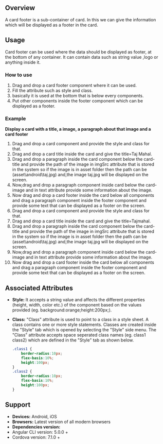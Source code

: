 ## Overview
A card footer is a sub-container of card. In this we can give the information which will be displayed as a footer in the card.
## Usage
Card footer can be used where the data should be displayed as footer, at the bottom of any container. It can contain data such as string value ,logo or anything  inside it. 
### How to use     
1. Drag and drop a card footer component where it can be used.
2. Fill the attribute such as style and class.
3. basically it is used at the bottom that is below every components.
4. Put other components inside the footer component which can be displayed as a footer.
### Example
**Display a card with a title, a image, a paragraph about that image and a card footer** 
1. Drag and drop a card component and provide the style and class for that. 
2. Drag and drop a card title inside the card and give the title=Taj Mahal.
3. Drag and drop a paragraph inside the card component below the card-title and provide the path of the image in imgSrc attribute that is stored in the system so if the image is in asset folder then the path can be (asset\android\taj.jpg) and,the image taj.jpg will be displayed on the screen. 
4. Now,drag and drop a paragraph component inside card below the card-image and in text attribute provide some information about the image.
5. Now drag and drop a card footer inside the card below all components and drag a paragraph component inside the footer component and provide some text that can be displayed as a footer on the screen.  
6. Drag and drop a card component and provide the style and class for that.
7. Drag and drop a card title inside the card and give the title=Tajmahal.
8. Drag and drop a paragraph inside the card component below the card-title and provide the path of the image in imgSrc attribute that is stored in the system so if the image is in asset folder then the path can be (asset\android\taj.jpg) and,the image taj.jpg will be displayed on the screen.
9. Now,drag and drop a paragraph component inside card below the card-image and in text attribute provide some information about the image.
10. Now drag and drop a card footer inside the card below all components and drag a paragraph component inside the footer component and provide some text that can be displayed as a footer on the screen.
## Associated Attributes
- **Style:** It accepts a string value and affects the different properties (height, width, color etc.) of the component based on the values provided (eg. background:orange;height:200px;).

- **Class:** "Class" attribute is used to point to a class in a style sheet. A class contains one or more style statements. Classes are created inside the "Style" tab which is opened by selecting the "Style" side menu. The "Class" attribute accepts space seperated class names (eg. class1 class2) which are defined in the "Style" tab as shown below.
    ```css
    .class1 {
        border-radius:10px;
        flex-basis:10%;
        height:100px;
    }
    .class2 {
        border-radius:10px;
        flex-basis:10%;
        height:100px;
    }
    
    ```
## Support
- **Devices:** Android, iOS
- **Browsers:**  Latest version of all modern browsers
- **Dependencies version:**
- Angular CLI version: 5.0.0 + 
- Cordova version: 7.1.0 + 
